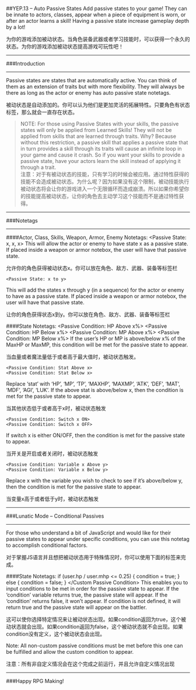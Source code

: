 ##YEP.13 – Auto Passive States
Add passive states to your game! They can be innate to actors, classes, appear when a piece of equipment is worn, or after an actor learns a skill! Having a passive state increase gameplay depth by a lot!

为你的游戏添加被动状态。当角色装备武器或者学习技能时，可以获得一个永久的状态。为你的游戏添加被动状态提高游戏可玩性吧！

***
###Introduction
***

Passive states are states that are automatically active. You can think of them as an extension of traits but with more flexibility. They will always be there as long as the actor or enemy has auto passive state notetags.

被动状态是自动添加的。你可以认为他们是更加灵活的拓展特性。只要角色有状态标签，那么就会一直存在状态。

> NOTE: For those using Passive States with your skills, the passive states will only be applied from Learned Skills! They will not be applied from skills that are learned through traits. Why? Because without this restriction, a passive skill that applies a passive state that in turn provides a skill through its traits will cause an infinite loop in your game and cause it crash. So if you want your skills to provide a passive state, have your actors learn the skill instead of applying it through a trait.  
> 注意：对于有被动状态的技能，只有学习的时候会被应用。通过特性获得的技能不会造成被动状态。为什么呢？因为如果没有这个限制，被动技能执行被动状态将会让你的游戏进入一个无限循环而造成崩溃。所以如果你希望你的技能提高被动状态，让你的角色去主动学习这个技能而不是通过特性获得。

***
###Notetags
***

####Actor, Class, Skills, Weapon, Armor, Enemy Notetags:
	<Passive State: x>
	<Passive State: x, x, x>
This will allow the actor or enemy to have state x as a passive state. If placed inside a weapon or armor notebox, the user will have that passive state.

允许你的角色获得被动状态x。你可以放在角色、敌方、武器、装备等标签栏

	<Passive State: x to y>
This will add the states x through y (in a sequence) for the actor or enemy to have as a passive state. If placed inside a weapon or armor notebox, the user will have that passive state.

让你的角色获得状态x到y。你可以放在角色、敌方、武器、装备等标签栏

####State Notetags:
	<Passive Condition: HP Above x%>
	<Passive Condition: HP Below x%>
	<Passive Condition: MP Above x%>
	<Passive Condition: MP Below x%>
If the user’s HP or MP is above/below x% of the MaxHP or MaxMP, this condition will be met for the passive state to appear.

当血量或者魔法量低于或者高于最大值时，被动状态触发。

	<Passive Condition: Stat Above x>
	<Passive Condition: Stat Below x>
Replace ‘stat’ with ‘HP’, ‘MP’, ‘TP’, ‘MAXHP’, ‘MAXMP’, ‘ATK’, ‘DEF’, ‘MAT’, ‘MDF’, ‘AGI’, ‘LUK’. If the above stat is above/below x, then the condition is met for the passive state to appear.

当其他状态低于或者高于x时，被动状态触发

	<Passive Condition: Switch x ON>
	<Passive Condition: Switch x OFF>
If switch x is either ON/OFF, then the condition is met for the passive state to appear.

当开关是开启或者关闭时，被动状态触发

	<Passive Condition: Variable x Above y>
	<Passive Condition: Variable x Below y>
Replace x with the variable you wish to check to see if it’s above/below y, then the condition is met for the passive state to appear.

当变量x高于或者低于y时，被动状态触发

***
###Lunatic Mode – Conditional Passives
***

For those who understand a bit of JavaScript and would like for their passive states to appear under specific conditions, you can use this notetag to accomplish conditional factors.

对于掌握JS语言并且想把被动状态用于特殊情况时，你可以使用下面的标签来完成。

####State Notetags:
	<Custom Passive Condition>
	if (user.hp / user.mhp <= 0.25) {
	condition = true;
	} else {
	condition = false;
	}
	</Custom Passive Condition>
This enables you to input conditions to be met in order for the passive state to appear. If the ‘condition’ variable returns true, the passive state will appear. If the ‘condition’ returns false, it won’t appear. If condition is not defined, it will return true and the passive state will appear on the battler.

这可以使你选择特定情况来让被动状态出现。如果condition返回为true，这个被动状态就会出现。如果condition返回为false，这个被动状态就不会出现。如果condition没有定义，这个被动状态会出现。

Note: All non-custom passive conditions must be met before this one can be fulfilled and allow the custom condition to appear.

注意：所有非自定义情况会在这个完成之前运行，并且允许自定义情况出现

***
###Happy RPG Making!

